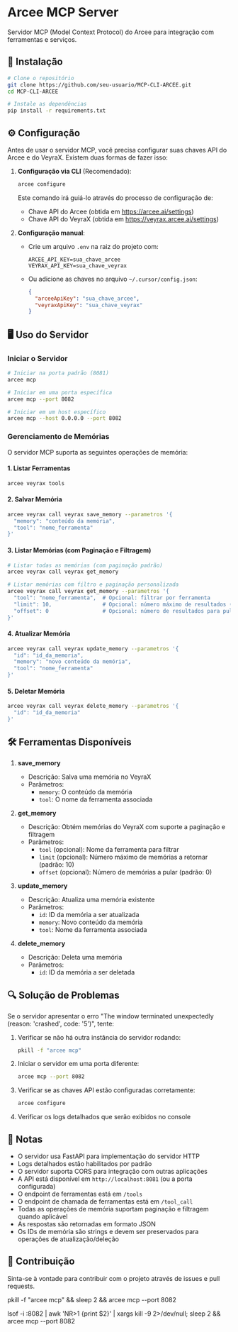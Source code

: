 # Arcee MCP Server

Servidor MCP (Model Context Protocol) do Arcee para integração com ferramentas e serviços.

## 🚀 Instalação

```bash
# Clone o repositório
git clone https://github.com/seu-usuario/MCP-CLI-ARCEE.git
cd MCP-CLI-ARCEE

# Instale as dependências
pip install -r requirements.txt
```

## ⚙️ Configuração

Antes de usar o servidor MCP, você precisa configurar suas chaves API do Arcee e do VeyraX. Existem duas formas de fazer isso:

1. **Configuração via CLI** (Recomendado):

   ```bash
   arcee configure
   ```

   Este comando irá guiá-lo através do processo de configuração de:

   - Chave API do Arcee (obtida em https://arcee.ai/settings)
   - Chave API do VeyraX (obtida em https://veyrax.arcee.ai/settings)

2. **Configuração manual**:
   - Crie um arquivo `.env` na raiz do projeto com:
     ```
     ARCEE_API_KEY=sua_chave_arcee
     VEYRAX_API_KEY=sua_chave_veyrax
     ```
   - Ou adicione as chaves no arquivo `~/.cursor/config.json`:
     ```json
     {
       "arceeApiKey": "sua_chave_arcee",
       "veyraxApiKey": "sua_chave_veyrax"
     }
     ```

## 🖥️ Uso do Servidor

### Iniciar o Servidor

```bash
# Iniciar na porta padrão (8081)
arcee mcp

# Iniciar em uma porta específica
arcee mcp --port 8082

# Iniciar em um host específico
arcee mcp --host 0.0.0.0 --port 8082
```

### Gerenciamento de Memórias

O servidor MCP suporta as seguintes operações de memória:

#### 1. Listar Ferramentas

```bash
arcee veyrax tools
```

#### 2. Salvar Memória

```bash
arcee veyrax call veyrax save_memory --parametros '{
  "memory": "conteúdo da memória",
  "tool": "nome_ferramenta"
}'
```

#### 3. Listar Memórias (com Paginação e Filtragem)

```bash
# Listar todas as memórias (com paginação padrão)
arcee veyrax call veyrax get_memory

# Listar memórias com filtro e paginação personalizada
arcee veyrax call veyrax get_memory --parametros '{
  "tool": "nome_ferramenta",  # Opcional: filtrar por ferramenta
  "limit": 10,                # Opcional: número máximo de resultados (padrão: 10)
  "offset": 0                 # Opcional: número de resultados para pular (padrão: 0)
}'
```

#### 4. Atualizar Memória

```bash
arcee veyrax call veyrax update_memory --parametros '{
  "id": "id_da_memoria",
  "memory": "novo conteúdo da memória",
  "tool": "nome_ferramenta"
}'
```

#### 5. Deletar Memória

```bash
arcee veyrax call veyrax delete_memory --parametros '{
  "id": "id_da_memoria"
}'
```

## 🛠️ Ferramentas Disponíveis

1. **save_memory**

   - Descrição: Salva uma memória no VeyraX
   - Parâmetros:
     - `memory`: O conteúdo da memória
     - `tool`: O nome da ferramenta associada

2. **get_memory**

   - Descrição: Obtém memórias do VeyraX com suporte a paginação e filtragem
   - Parâmetros:
     - `tool` (opcional): Nome da ferramenta para filtrar
     - `limit` (opcional): Número máximo de memórias a retornar (padrão: 10)
     - `offset` (opcional): Número de memórias a pular (padrão: 0)

3. **update_memory**

   - Descrição: Atualiza uma memória existente
   - Parâmetros:
     - `id`: ID da memória a ser atualizada
     - `memory`: Novo conteúdo da memória
     - `tool`: Nome da ferramenta associada

4. **delete_memory**
   - Descrição: Deleta uma memória
   - Parâmetros:
     - `id`: ID da memória a ser deletada

## 🔍 Solução de Problemas

Se o servidor apresentar o erro "The window terminated unexpectedly (reason: 'crashed', code: '5')", tente:

1. Verificar se não há outra instância do servidor rodando:

   ```bash
   pkill -f "arcee mcp"
   ```

2. Iniciar o servidor em uma porta diferente:

   ```bash
   arcee mcp --port 8082
   ```

3. Verificar se as chaves API estão configuradas corretamente:

   ```bash
   arcee configure
   ```

4. Verificar os logs detalhados que serão exibidos no console

## 📝 Notas

- O servidor usa FastAPI para implementação do servidor HTTP
- Logs detalhados estão habilitados por padrão
- O servidor suporta CORS para integração com outras aplicações
- A API está disponível em `http://localhost:8081` (ou a porta configurada)
- O endpoint de ferramentas está em `/tools`
- O endpoint de chamada de ferramentas está em `/tool_call`
- Todas as operações de memória suportam paginação e filtragem quando aplicável
- As respostas são retornadas em formato JSON
- Os IDs de memória são strings e devem ser preservados para operações de atualização/deleção

## 🤝 Contribuição

Sinta-se à vontade para contribuir com o projeto através de issues e pull requests.

pkill -f "arcee mcp" && sleep 2 && arcee mcp --port 8082

lsof -i :8082 | awk 'NR>1 {print $2}' | xargs kill -9 2>/dev/null; sleep 2 && arcee mcp --port 8082
